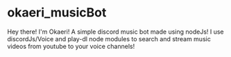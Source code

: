 # **okaeri_musicBot**

Hey there! I'm Okaeri! A simple discord music bot made using nodeJs! I use discordJs/Voice and play-dl node modules to search and stream music videos from youtube to your voice channels!
